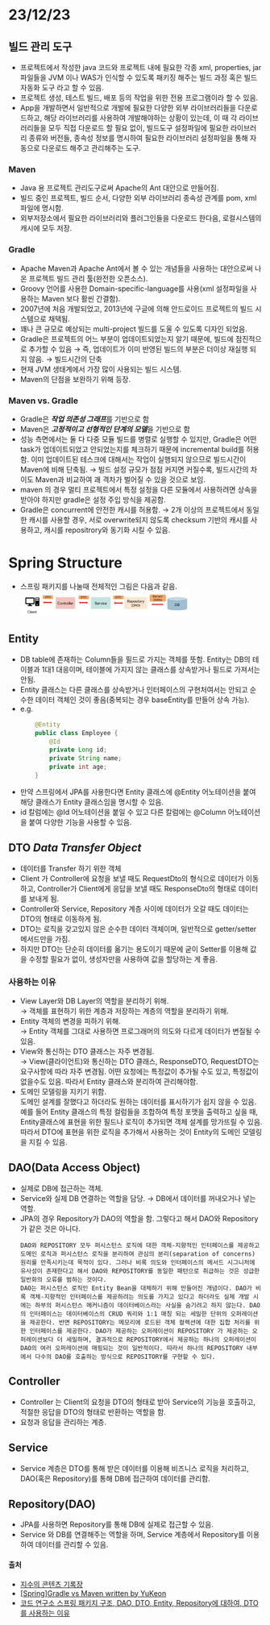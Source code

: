 # 23/12/23
## 빌드 관리 도구
- 프로젝트에서 작성한 java 코드와 프로젝트 내에 필요한 각종 xml, properties, jar 파일들을 JVM 이나 WAS가 인식할 수 있도록 패키징 해주는 빌드 과정 혹은 빌드 자동화 도구 라고 할 수 있음.
- 프로젝트 생성, 테스트 빌드, 배포 등의 작업을 위한 전용 프로그램이라 할 수 있음.
- App을 개발하면서 일반적으로 개발에 필요한 다양한 외부 라이브러리들을 다운로드하고, 해당 라이브러리를 사용하여 개발해야하는 상황이 있는데, 이 때 각 라이브러리들을 모두 직접 다운로드 할 필요 없이, 빌드도구 설정파일에 필요한 라이브러리 종류와 버전들, 종속성 정보를 명시하여 필요한 라이브러리 설정파일을 통해 자동으로 다운로드 해주고 관리해주는 도구.
### Maven
- Java 용 프로젝트 관리도구로써 Apache의 Ant 대안으로 만들어짐.
- 빌드 중인 프로젝트, 빌드 순서, 다양한 외부 라이브러리 종속성 관계를 pom, xml 파일에 명시함.
- 외부저장소에서 필요한 라이브러리와 플러그인들을 다운로드 한다음, 로컬시스템의 캐시에 모두 저장.
### Gradle
- Apache Maven과 Apache Ant에서 볼 수 있는 개념들을 사용하는 대안으로써 나온 프로젝트 빌드 관리 툴(완전한 오픈소스).
- Groovy 언어를 사용한 Domain-specific-language를 사용(xml 설정파일을 사용하는 Maven 보다 활씬 간결함).
- 2007년에 처음 개발되었고, 2013년에 구글에 의해 안드로이드 프로젝트의 빌드 시스템으로 채택됨.
- 꽤나 큰 규모로 예상되는 multi-project 빌드를 도울 수 있도록 디자인 되었음.
- Gradle은 프로젝트의 어느 부분이 업데이트되었는지 알기 때문에, 빌드에 점진적으로 추가할 수 있음 &rarr; 즉, 업데이트가 이미 반영된 빌드의 부분은 더이상 재실행 되지 않음. &rarr; 빌드시간의 단축
- 현재 JVM 생태계에서 가장 많이 사용되는 빌드 시스템.
- Maven의 단점을 보완하기 위해 등장.
### Maven vs. Gradle
- Gradle은 ***작업 의존성 그래프***를 기반으로 함
- Maven은 ***고정적이고 선형적인 단계의 모델***을 기반으로 함
- 성능 측면에서는 둘 다 다중 모듈 빌드를 병렬로 실행할 수 있지만, Gradle은 어떤 task가 업데이트되었고 안되었는지를 체크하기 때문에 incremental build를 허용함. 이미 업데이트된 테스크에 대해서는 작업이 실행되지 않으므로 빌드시간이 Maven에 비해 단축됨. &rarr; 빌드 설정 규모가 점점 커지면 커질수록, 빌드시간의 차이도 Maven과 비교하여 괘 격차가 벌어질 수 있을 것으로 보임.
- maven 의 경우 멀티 프로젝트에서 특정 설정을 다른 모듈에서 사용하려면 상속을 받아야 하지만 gradle은 설정 주입 방식을 제공함.
- Gradle은 concurrent에 안전한 캐시를 허용함. &rarr; 2개 이상의 프로젝트에서 동일한 캐시를 사용할 경우, 서로 overwrite되지 않도록 checksum 기반의 캐시를 사용하고, 캐시를 repositrory와 동기화 시킬 수 있음.

# Spring Structure
- 스프링 패키지를 나눌때 전체적인 그림은 다음과 같음.<br>
    <img src="./img/spring_structure.png" width="70%"><br>
## Entity
- DB table에 존재하는 Column들을 필드로 가지는 객체를 뜻함. Entity는 DB의 테이블과 1대1 대응이며, 테이블에 가지지 않는 클래스를 상속받거나 필드로 가져서는 안됨.
- Entity 클래스는 다른 클래스를 상속받거나 인터페이스의 구현처여서는 안되고 순수한 데이터 객체인 것이 좋음(중복되는 경우 baseEntity를 만들어 상속 가능).
- e.g.
    ```java
        @Entity
        public class Employee {
            @Id
            private Long id;
            private String name;
            private int age;
        }
    ```
- 만약 스프링에서 JPA를 사용한다면 Entity 클래스에 @Entity 어노테이션을 붙여 해당 클래스가 Entity 클래스임을 명시할 수 있음.
- id 칼럼에는 @Id 어노테이션을 붙일 수 있고 다른 칼럼에는 @Column 어노테이션을 붙여 다양한 기능을 사용할 수 있음.
## DTO *Data Transfer Object*
- 데이터를 Transfer 하기 위한 객체
- Client 가 Controller에 요청을 보낼 때도 RequestDto의 형식으로 데이터가 이동하고, Controller가 Client에게 응답을 보낼 때도 ResponseDto의 형태로 데이터를 보내게 됨.
- Controller와 Service, Repository 계층 사이에 데이터가 오갈 때도 데이터는 DTO의 형태로 이동하게 됨.
- DTO는 로직을 갖고있지 않은 순수한 데이터 객체이며, 일반적으로 getter/setter 메서드만을 가짐.
- 하지만 DTO는 단순히 데이터를 옮기는 용도이기 때문에 굳이 Setter를 이용해 값을 수정할 필요가 없이, 생성자만을 사용하여 값을 할당하는 게 좋음.
### 사용하는 이유
- View Layer와 DB Layer의 역할을 분리하기 위해.
    <br><t>&rarr; 객체를 표현하기 위한 계층과 저장하는 계층의 역할을 분리하기 위해.
- Entity 객체의 변경을 피하기 위해.
    <br><t>&rarr; Entity 객체를 그대로 사용하면 프로그래머의 의도와 다르게 데이터가 변질될 수 있음.
- View와 통신하는 DTO 클래스는 자주 변경됨.
    <br><t>&rarr; View(클라이언트)와 통신하는 DTO 클래스, ResponseDTO, RequestDTO는 요구사항에 따라 자주 변경됨. 어떤 요청에는 특정값이 추가될 수도 있고, 특정값이 없을수도 있음. 따라서 Entity 클래스와 분리하여 관리해야함.
- 도메인 모델링을 지키기 위함.
    <br><t>도메인 설계를 잘했다고 하더라도 원하는 데이터를 표시하기가 쉽지 않을 수 있음. 예를 들어 Entity 클래스의 특정 컬럼들을 조합하여 특정 포맷을 출력하고 싶을 때, Entity클래스에 표현을 위한 필드나 로직이 추가되면 객체 설계를 망가뜨릴 수 있음. 따라서 DTO에 표현을 위한 로직을 추가해서 사용하는 것이 Entity의 도메인 모델링을 지킬 수 있음.
## DAO(Data Access Object)
- 실제로 DB에 접근하는 객체.
- Service와 실제 DB 연결하는 역할을 담당. &rarr; DB에서 데이터를 꺼내오거나 넣는 역할.
- JPA의 경우 Repository가 DAO의 역할을 함. 그렇다고 해서 DAO와 Repository가 같은 것은 아니다.
    ```
    DAO와 REPOSITORY 모두 퍼시스턴스 로직에 대한 객체-지향적인 인터페이스를 제공하고 도메인 로직과 퍼시스턴스 로직을 분리하여 관심의 분리(separation of concerns) 원리를 만족시키는데 목적이 있다. 그러나 비록 의도와 인터페이스의 메서드 시그니처에 유사성이 존재한다고 해서 DAO와 REPOSITORY를 동일한 패턴으로 취급하는 것은 성급한 일반화의 오류를 범하는 것이다.
    DAO는 퍼시스턴스 로직인 Entity Bean을 대체하기 위해 만들어진 개념이다. DAO가 비록 객체-지향적인 인터페이스를 제공하려는 의도를 가지고 있다고 하더라도 실제 개발 시에는 하부의 퍼시스턴스 메커니즘이 데이터베이스라는 사실을 숨기려고 하지 않는다. DAO의 인터페이스는 데이터베이스의 CRUD 쿼리와 1:1 매칭 되는 세밀한 단위의 오퍼레이션을 제공한다. 반면 REPOSITORY는 메모리에 로드된 객체 컬렉션에 대한 집합 처리를 위한 인터페이스를 제공한다. DAO가 제공하는 오퍼레이션이 REPOSITORY 가 제공하는 오퍼레이션보다 더 세밀하며, 결과적으로 REPOSITORY에서 제공하는 하나의 오퍼레이션이 DAO의 여러 오퍼레이션에 매핑되는 것이 일반적이다. 따라서 하나의 REPOSITORY 내부에서 다수의 DAO를 호출하는 방식으로 REPOSITORY를 구현할 수 있다.
    ```
## Controller
- Controller 는 Client의 요청을 DTO의 형태로 받아 Service의 기능을 호출하고, 적절한 응답을 DTO의 형태로 반환하는 역할을 함.
- 요청과 응답을 관리하는 계층.
## Service
- Service 계층은 DTO를 통해 받은 데이터를 이용해 비즈니스 로직을 처리하고, DAO(혹은 Repository)를 통해 DB에 접근하여 데이터를 관리함.
## Repository(DAO)
- JPA를 사용하면 Repository를 통해 DB에 실제로 접근할 수 있음.
- Service 와 DB를 연결해주는 역할을 하며, Service 계층에서 Repository를 이용하여 데이터를 관리할 수 있음.
#### 출처
- [지수의 콘텐츠 기록장](https://jisooo.tistory.com/entry/Spring-%EB%B9%8C%EB%93%9C-%EA%B4%80%EB%A6%AC-%EB%8F%84%EA%B5%AC-Maven%EA%B3%BC-Gradle-%EB%B9%84%EA%B5%90%ED%95%98%EA%B8%B0)
- [[Spring]Gradle vs Maven written by YuKeon](https://medium.com/@yukeon97/spring-gradle-vs-maven-81b58ea3c96c)
- [코드 연구소 스프링 패키지 구조, DAO, DTO, Entity, Repository에 대하여, DTO를 사용하는 이유](https://code-lab1.tistory.com/201)